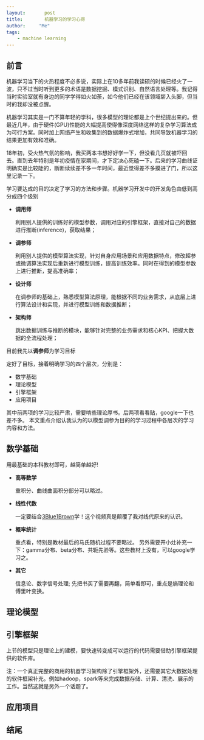 ```yaml
---
layout:       post
title:        机器学习的学习心得
author:     "Me"
tags:
    - machine learning
---
```

<div id='wx_logo' style='margin:0 auto;display:none;'>
<img src='/img/v.jpg'/>
</div>

## 前言

机器学习当下的火热程度不必多说，实际上在10多年前我读硕的时候已经火了一波，只不过当时听到更多的术语是数据挖掘、模式识别、自然语言处理等。我记得当时实验室就有身边的同学学得如火如荼，如今他们已经在该领域崭入头脚，但当时的我却没被点醒。

机器学习其实是一门不算年轻的学科，很多模型的理论都是上个世纪提出来的。但最近几年，由于硬件(GPU)性能的大幅提高使得像深度网络这样的复杂学习算法成为可行方案。同时加上网络产生和收集到的数据爆炸式增加，共同导致机器学习的结果更加有效和准确。

18年初，受火热气氛的影响，我买两本书想好好学一下，但没看几页就被吓回去。直到去年特别是年初疫情在家期间，才下定决心死磕一下。后来的学习曲线证明确实是比较陡的，断断续续差不多一年时间，最近觉得差不多摸进了门，所以这里记录一下。

学习要达成的目的决定了学习的方法和步骤。机器学习开发中的开发角色由低到高分成四个级别
- **调用师**

    利用别人提供的训练好的模型参数，调用对应的引擎框架，直接对自己的数据进行推断(inference)，获取结果；
- **调参师**

    利用别人提供的模型算法实现，针对自身应用场景和应用数据特点，修改超参或微调算法实现后重新进行模型训练，提高训练效率。同时在得到的模型参数上进行推断，提高准确率；
- **设计师**

    在调参师的基础上，熟悉模型算法原理，能根据不同的业务需求，从底层上进行算法设计和实现，并进行模型训练和数据推断；
- **架构师**
    
    跳出数据训练与推断的模块，能够针对完整的业务需求和核心KPI、把握大数据的全流程处理；


目前我先以**调参师**为学习目标

定好了目标，接着明确学习的四个层次，分别是：
-  数学基础
-  理论模型
-  引擎框架
-  应用项目

其中前两项的学习比较严肃，需要啃些理论厚书。后两项看看贴，google一下也差不多。
本文重点介绍认我认为的以模型调参为目的的学习过程中各层次的学习内容和方法。

## 数学基础
   用最基础的本科教材即可，越简单越好!

-  **高等数学**

    重积分、曲线曲面积分部分可以略过。

-  **线性代数**

    一定要结合[3Blue1Brown][1]学！这个视频真是颠覆了我对线代原来的认识。

-  **概率统计**

    重点看，特别是教材最后的马氏随机过程不要略过。
    另外需要开小灶补充一下：gamma分布、beta分布、共轭先验等。这些教材上没有，可以google学习之。

-  **其它**

    信息论、数字信号处理; 先把书买了需要再翻，简单看即可，重点是熵理论和傅里叶变换。


## 理论模型

## 引擎框架
   上节的模型只是理论上的建模，要快速转变成可以运行的代码需要借助引擎框架提供的软件库。

   注：一个真正完整的商用的机器学习架构除了引擎框架外，还需要其它大数据处理的软件框架补充。例如hadoop，spark等来完成数据存储、计算、清洗、展示的工作。当然这就是另外一个话题了。

## 应用项目

## 结尾

[1]:https://www.bilibili.com/video/BV1ys411472E
